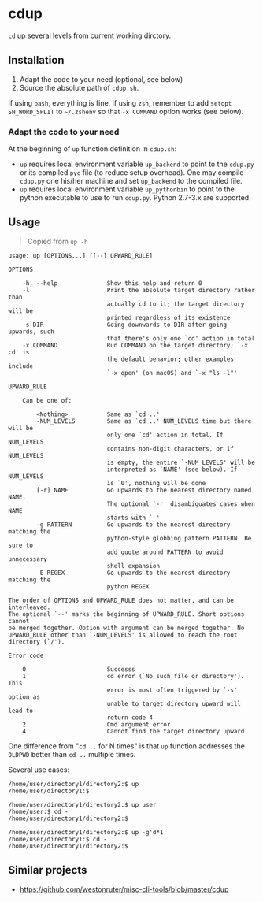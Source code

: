 # cdup

`cd` up several levels from current working dirctory.


## Installation

1. Adapt the code to your need (optional, see below)
2. Source the absolute path of `cdup.sh`.

If using `bash`, everything is fine. If using `zsh`, remember to add `setopt SH_WORD_SPLIT` to `~/.zshenv` so that `-x COMMAND` option works (see below).

### Adapt the code to your need

At the beginning of `up` function definition in `cdup.sh`:

- `up` requires local environment variable `up_backend` to point to the
  `cdup.py` or its compiled `pyc` file (to reduce setup overhead). One may
  compile `cdup.py` one his/her machine and set `up_backend` to the compiled
  file.
- `up` requires local environment variable `up_pythonbin` to point to the
  python executable to use to run `cdup.py`. Python 2.7-3.x are supported.


## Usage

> Copied from `up -h`

```plain
usage: up [OPTIONS...] [[--] UPWARD_RULE]

OPTIONS

    -h, --help              Show this help and return 0
    -l                      Print the absolute target directory rather than
                            actually cd to it; the target directory will be
                            printed regardless of its existence
    -s DIR                  Going downwards to DIR after going upwards, such
                            that there's only one `cd' action in total
    -x COMMAND              Run COMMAND on the target directory; `-x cd' is
                            the default behavior; other examples include
                            `-x open' (on macOS) and `-x "ls -l"'

UPWARD_RULE

    Can be one of:

        <Nothing>           Same as `cd ..'
        -NUM_LEVELS         Same as `cd ..' NUM_LEVELS time but there will be
                            only one `cd' action in total. If NUM_LEVELS
                            contains non-digit characters, or if NUM_LEVELS
                            is empty, the entire `-NUM_LEVELS' will be
                            interpreted as `NAME' (see below). If NUM_LEVELS
                            is `0', nothing will be done
        [-r] NAME           Go upwards to the nearest directory named NAME.
                            The optional `-r' disambiguates cases when NAME
                            starts with `-'
        -g PATTERN          Go upwards to the nearest directory matching the
                            python-style globbing pattern PATTERN. Be sure to
                            add quote around PATTERN to avoid unnecessary
                            shell expansion
        -E REGEX            Go upwards to the nearest directory matching the
                            python REGEX

The order of OPTIONS and UPWARD_RULE does not matter, and can be interleaved.
The optional `--' marks the beginning of UPWARD_RULE. Short options cannot
be merged together. Option with argument can be merged together. No
UPWARD_RULE other than `-NUM_LEVELS' is allowed to reach the root
directory (`/').

Error code

    0                       Successs
    1                       cd error (`No such file or directory'). This
                            error is most often triggered by `-s' option as
                            unable to target directory upward will lead to
                            return code 4
    2                       Cmd argument error
    4                       Cannot find the target directory upward
```

One difference from "`cd ..` for N times" is that `up` function addresses the `OLDPWD` better than `cd ..` multiple times.

Several use cases:

	/home/user/directory1/directory2:$ up
	/home/user/directory1:$ 

	/home/user/directory1/directory2:$ up user
	/home/user:$ cd -
	/home/user/directory1/directory2:$ 

	/home/user/directory1/directory2:$ up -g'd*1'
	/home/user/directory1:$ cd -
	/home/user/directory1/directory2:$ 


## Similar projects

- https://github.com/westonruter/misc-cli-tools/blob/master/cdup
